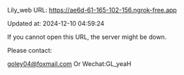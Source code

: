 Lily_web URL: https://ae6d-61-165-102-156.ngrok-free.app

Updated at: 2024-12-10 04:59:24

If you cannot open this URL, the server might be down.

Please contact: 

goley04@foxmail.com Or Wechat:GL_yeaH